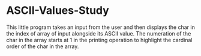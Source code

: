 # ASCII-Values-Study
This little program takes an input from the user and then displays the char in the index of array of input alongside its ASCII value. The numeration of the char in the array starts at 1 in the printing operation to highlight the cardinal order of the char in the array.
